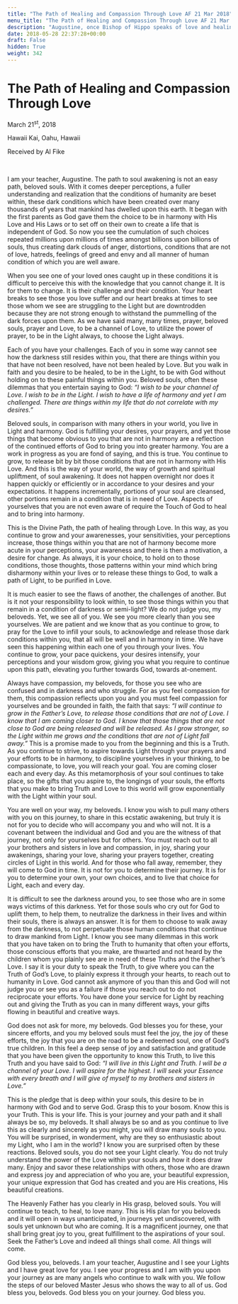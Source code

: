 ```yaml
---
title: "The Path of Healing and Compassion Through Love AF 21 Mar 2018"
menu_title: "The Path of Healing and Compassion Through Love AF 21 Mar 2018"
description: "Augustine, once Bishop of Hippo speaks of love and healing"
date: 2018-05-28 22:37:28+00:00
draft: False
hidden: True
weight: 342
---
```

# The Path of Healing and Compassion Through Love

March 21<sup>st</sup>, 2018

Hawaii Kai, Oahu, Hawaii

Received by Al Fike

 

I am your teacher, Augustine. The path to soul awakening is not an easy path, beloved souls. With it comes deeper perceptions, a fuller understanding and realization that the conditions of humanity are beset within, these dark conditions which have been created over many thousands of years that mankind has dwelled upon this earth. It began with the first parents as God gave them the choice to be in harmony with His Love and His Laws or to set off on their own to create a life that is independent of God. So now you see the cumulation of such choices repeated millions upon millions of times amongst billions upon billions of souls, thus creating dark clouds of anger, distortions, conditions that are not of love, hatreds, feelings of greed and envy and all manner of human condition of which you are well aware. 

When you see one of your loved ones caught up in these conditions it is difficult to perceive this with the knowledge that you cannot change it. It is for them to change. It is their challenge and their condition. Your heart breaks to see those you love suffer and our heart breaks at times to see those whom we see are struggling to the Light but are downtrodden because they are not strong enough to withstand the pummelling of the dark forces upon them. As we have said many, many times, prayer, beloved souls, prayer and Love, to be a channel of Love, to utilize the power of prayer, to be in the Light always, to choose the Light always. 

Each of you have your challenges. Each of you in some way cannot see how the darkness still resides within you, that there are things within you that have not been resolved, have not been healed by Love. But you walk in faith and you desire to be healed, to be in the Light, to be with God without holding on to these painful things within you. Beloved souls, often these dilemmas that you entertain saying to God: *“I wish to be your channel of Love. I wish to be in the Light. I wish to have a life of harmony and yet I am challenged. There are things within my life that do not correlate with my desires.”* 

Beloved souls, in comparison with many others in your world, you live in Light and harmony. God is fulfilling your desires, your prayers, and yet those things that become obvious to you that are not in harmony are a reflection of the continued efforts of God to bring you into greater harmony. You are a work in progress as you are fond of saying, and this is true. You continue to grow, to release bit by bit those conditions that are not in harmony with His Love. And this is the way of your world, the way of growth and spiritual upliftment, of soul awakening. It does not happen overnight nor does it happen quickly or efficiently or in accordance to your desires and your expectations. It happens incrementally, portions of your soul are cleansed, other portions remain in a condition that is in need of Love. Aspects of yourselves that you are not even aware of require the Touch of God to heal and to bring into harmony. 

This is the Divine Path, the path of healing through Love. In this way, as you continue to grow and your awarenesses, your sensitivities, your perceptions increase, those things within you that are not of harmony become more acute in your perceptions, your awareness and there is then a motivation, a desire for change. As always, it is your choice, to hold on to those conditions, those thoughts, those patterns within your mind which bring disharmony within your lives or to release these things to God, to walk a path of Light, to be purified in Love. 

It is much easier to see the flaws of another, the challenges of another. But is it not your responsibility to look within, to see those things within you that remain in a condition of darkness or semi-light? We do not judge you, my beloveds. Yet, we see all of you. We see you more clearly than you see yourselves. We are patient and we know that as you continue to grow, to pray for the Love to infill your souls, to acknowledge and release those dark conditions within you, that all will be well and in harmony in time. We have seen this happening within each one of you through your lives. You continue to grow, your pace quickens, your desires intensify, your perceptions and your wisdom grow, giving you what you require to continue upon this path, elevating you further towards God, towards at-onement. 

Always have compassion, my beloveds, for those you see who are confused and in darkness and who struggle. For as you feel compassion for them, this compassion reflects upon you and you must feel compassion for yourselves and be grounded in faith, the faith that says: *“I will continue to grow in the Father’s Love, to release those conditions that are not of Love. I know that I am coming closer to God. I know that those things that are not close to God are being released and will be released. As I grow stronger, so the Light within me grows and the conditions that are not of Light fall away.”* This is a promise made to you from the beginning and this is a Truth. As you continue to strive, to aspire towards Light through your prayers and your efforts to be in harmony, to discipline yourselves in your thinking, to be compassionate, to love, you will reach your goal. You are coming closer each and every day. As this metamorphosis of your soul continues to take place, so the gifts that you aspire to, the longings of your souls, the efforts that you make to bring Truth and Love to this world will grow exponentially with the Light within your soul.

You are well on your way, my beloveds. I know you wish to pull many others with you on this journey, to share in this ecstatic awakening, but truly it is not for you to decide who will accompany you and who will not. It is a covenant between the individual and God and you are the witness of that journey, not only for yourselves but for others. You must reach out to all your brothers and sisters in love and compassion, in joy, sharing your awakenings, sharing your love, sharing your prayers together, creating circles of Light in this world. And for those who fall away, remember, they will come to God in time. It is not for you to determine their journey. It is for you to determine your own, your own choices, and to live that choice for Light, each and every day. 

It is difficult to see the darkness around you, to see those who are in some ways victims of this darkness. Yet for those souls who cry out for God to uplift them, to help them, to neutralize the darkness in their lives and within their souls, there is always an answer. It is for them to choose to walk away from the darkness, to not perpetuate those human conditions that continue to draw mankind from Light. I know you see many dilemmas in this work that you have taken on to bring the Truth to humanity that often your efforts, those conscious efforts that you make, are thwarted and not heard by the children whom you plainly see are in need of these Truths and the Father’s Love. I say it is your duty to speak the Truth, to give where you can the Truth of God’s Love, to plainly express it through your hearts, to reach out to humanity in Love. God cannot ask anymore of you than this and God will not judge you or see you as a failure if those you reach out to do not reciprocate your efforts. You have done your service for Light by reaching out and giving the Truth as you can in many different ways, your gifts flowing in beautiful and creative ways. 

God does not ask for more, my beloveds. God blesses you for these, your sincere efforts, and you my beloved souls must feel the joy, the joy of these efforts, the joy that you are on the road to be a redeemed soul, one of God’s true children. In this feel a deep sense of joy and satisfaction and gratitude that you have been given the opportunity to know this Truth, to live this Truth and you have said to God: *“I will live in this Light and Truth. I will be a channel of your Love. I will aspire for the highest. I will seek your Essence with every breath and I will give of myself to my brothers and sisters in Love.”* 

This is the pledge that is deep within your souls, this desire to be in harmony with God and to serve God. Grasp this to your bosom. Know this is your Truth. This is your life. This is your journey and your path and it shall always be so, my beloveds. It shall always be so and as you continue to live this as clearly and sincerely as you might, you will draw many souls to you. You will be surprised, in wonderment, why are they so enthusiastic about my Light, who I am in the world? I know you are surprised often by these reactions. Beloved souls, you do not see your Light clearly. You do not truly understand the power of the Love within your souls and how it does draw many. Enjoy and savor these relationships with others, those who are drawn and express joy and appreciation of who you are, your beautiful expression, your unique expression that God has created and you are His creations, His beautiful creations. 

The Heavenly Father has you clearly in His grasp, beloved souls. You will continue to teach, to heal, to love many. This is His plan for you beloveds and it will open in ways unanticipated, in journeys yet undiscovered, with souls yet unknown but who are coming. It is a magnificent journey, one that shall bring great joy to you, great fulfillment to the aspirations of your soul. Seek the Father’s Love and indeed all things shall come. All things will come.

God bless you, beloveds. I am your teacher, Augustine and I see your Lights and I have great love for you. I see your progress and I am with you upon your journey as are many angels who continue to walk with you. We follow the steps of our beloved Master Jesus who shows the way to all of us. God bless you, beloveds. God bless you on your journey. God bless you.
